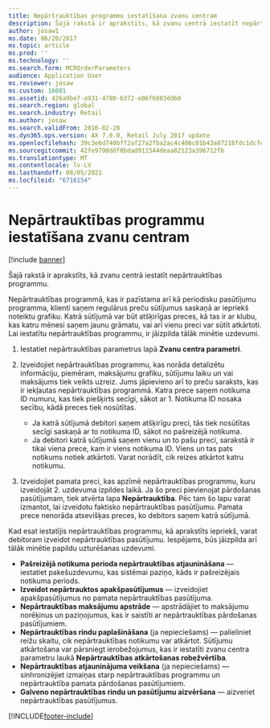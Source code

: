 ```yaml
---
title: Nepārtrauktības programmu iestatīšana zvanu centram
description: Šajā rakstā ir aprakstīts, kā zvanu centrā iestatīt nepārtrauktības programmu.
author: josaw1
ms.date: 06/20/2017
ms.topic: article
ms.prod: ''
ms.technology: ''
ms.search.form: MCROrderParameters
audience: Application User
ms.reviewer: josaw
ms.custom: 16081
ms.assetid: 426a9be7-a931-4780-b372-e06f6083dd60
ms.search.region: global
ms.search.industry: Retail
ms.author: josaw
ms.search.validFrom: 2016-02-28
ms.dyn365.ops.version: AX 7.0.0, Retail July 2017 update
ms.openlocfilehash: 39c3e6d740bff2af27a2fba2ac4c406c01b43a87218fdc1dcfe094c147cd3de3
ms.sourcegitcommit: 42fe9790ddf0bdad911544deaa82123a396712fb
ms.translationtype: MT
ms.contentlocale: lv-LV
ms.lasthandoff: 08/05/2021
ms.locfileid: "6716154"
---
```

# <a name="set-up-continuity-programs-for-call-centers"></a>Nepārtrauktības programmu iestatīšana zvanu centram

[!include [banner](includes/banner.md)]

Šajā rakstā ir aprakstīts, kā zvanu centrā iestatīt nepārtrauktības programmu.

Nepārtrauktības programmā, kas ir pazīstama arī kā periodisku pasūtījumu programma, klienti saņem regulārus preču sūtījumus saskaņā ar iepriekš noteiktu grafiku. Katrā sūtījumā var būt atšķirīgas preces, kā tas ir ar klubu, kas katru mēnesi saņem jaunu grāmatu, vai arī vienu preci var sūtīt atkārtoti. Lai iestatītu nepārtrauktības programmu, ir jāizpilda tālāk minētie uzdevumi.

1. Iestatiet nepārtrauktības parametrus lapā **Zvanu centra parametri**.
2. Izveidojiet nepārtrauktības programmu, kas norāda detalizētu informāciju, piemēram, maksājumu grafiku, sūtījumu laiku un vai maksājums tiek veikts uzreiz. Jums jāpievieno arī to preču saraksts, kas ir iekļautas nepārtrauktības programmā. Katra prece saņem notikuma ID numuru, kas tiek piešķirts secīgi, sākot ar 1. Notikuma ID nosaka secību, kādā preces tiek nosūtītas.

    - Ja katrā sūtījumā debitori saņem atšķirīgu preci, tās tiek nosūtītas secīgi saskaņā ar to notikuma ID, sākot no pašreizējā notikuma.
    - Ja debitori katrā sūtījumā saņem vienu un to pašu preci, sarakstā ir tikai viena prece, kam ir viens notikuma ID. Viens un tas pats notikums notiek atkārtoti. Varat norādīt, cik reizes atkārtot katru notikumu.

3. Izveidojiet pamata preci, kas apzīmē nepārtrauktības programmu, kuru izveidojāt 2. uzdevuma izpildes laikā. Ja šo preci pievienojat pārdošanas pasūtījumam, tiek atvērta lapa **Nepārtrauktība**. Pēc tam šo lapu varat izmantot, lai izveidotu faktisko nepārtrauktības pasūtījumu. Pamata prece nenorāda atsevišķas preces, ko debitors saņem katrā sūtījumā.

Kad esat iestatījis nepārtrauktības programmu, kā aprakstīts iepriekš, varat debitoram izveidot nepārtrauktības pasūtījumu. Iespējams, būs jāizpilda arī tālāk minētie papildu uzturēšanas uzdevumi.

- **Pašreizējā notikuma perioda nepārtrauktības atjaunināšana** — iestatiet pakešuzdevumu, kas sistēmai paziņo, kāds ir pašreizējais notikuma periods.
- **Izveidot nepārtrauktos apakšpasūtījumus** — izveidojiet apakšpasūtījumus no pamata nepārtrauktības pasūtījuma.
- **Nepārtrauktības maksājumu apstrāde** — apstrādājiet to maksājumu norēķinus un paziņojumus, kas ir saistīti ar nepārtrauktības pārdošanas pasūtījumiem.
- **Nepārtrauktības rindu paplašināšana** (ja nepieciešams) — palieliniet reižu skaitu, cik nepārtrauktības notikumu var atkārtot. Sūtījumu atkārtošana var pārsniegt ierobežojumus, kas ir iestatīti zvanu centra parametru laukā **Nepārtrauktības atkārtošanas robežvērtība**.
- **Nepārtrauktības atjauninājuma veikšana** (ja nepieciešams) — sinhronizējiet izmaiņas starp nepārtrauktības programmu un nepārtrauktība pamata pārdošanas pasūtījumiem.
- **Galveno nepārtrauktības rindu un pasūtījumu aizvēršana** — aizveriet nepārtrauktības pasūtījumus.


[!INCLUDE[footer-include](../includes/footer-banner.md)]